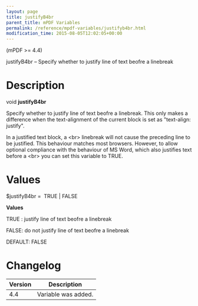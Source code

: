 ```yaml
---
layout: page
title: justifyB4br
parent_title: mPDF Variables
permalink: /reference/mpdf-variables/justifyb4br.html
modification_time: 2015-08-05T12:02:05+00:00
---
```


(mPDF >= 4.4)

justifyB4br – Specify whether to justify line of text beofre a linebreak

# Description

void **justifyB4br**

Specify whether to justify line of text beofre a linebreak. This only makes a difference when the text-alignment of the current block is set as "text-align: justify".

In a justified text block, a &lt;br&gt; linebreak will not cause the preceding line to be justified. This behaviour matches most browsers. However, to allow optional compliance with the behaviour of MS Word, which also justifies text before a &lt;br&gt; you can set this variable to <span class="smallblock">TRUE</span>.

# Values

<span class="parameter">$justifyB4br</span> =  <span class="smallblock">TRUE </span>| <span class="smallblock">FALSE</span>

**Values**

<span class="smallblock">TRUE </span>: justify line of text beofre a linebreak

<span class="smallblock">FALSE</span>: do not justify line of text beofre a linebreak

<span class="smallblock">DEFAULT</span>: <span class="smallblock">FALSE</span>

# Changelog

<table class="table"> <thead>
<tr> <th>Version</th><th>Description</th> </tr>
</thead> <tbody>
<tr>
<td>4.4</td>
<td>Variable was added.</td>
</tr>
</tbody> </table>
